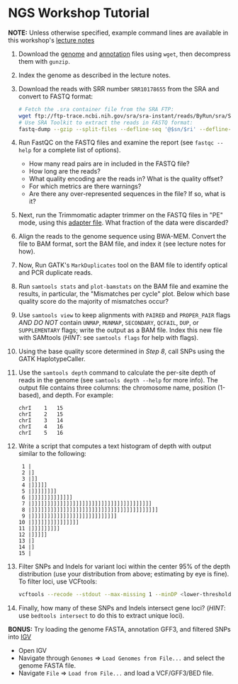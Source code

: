 NGS Workshop Tutorial
=====================

**NOTE:** Unless otherwise specified, example command lines are available in this workshop's [lecture notes](https://github.com/bredeson/pfb2019/blob/master/workshops/NGS/bio_info_formats.pdf) 

1. Download the [genome](https://github.com/prog4biol/pfb2019/blob/master/workshops/NGS/data/Scerevisiae.fasta.gz) and [annotation](https://github.com/prog4biol/pfb2019/blob/master/workshops/NGS/data/Scerevisiae.gff3.gz) files using `wget`, then decompress them with `gunzip`.

2. Index the genome as described in the lecture notes.

3. Download the reads with SRR number `SRR10178655` from the SRA and convert to FASTQ format:
   ```bash
   # Fetch the .sra container file from the SRA FTP:
   wget ftp://ftp-trace.ncbi.nih.gov/sra/sra-instant/reads/ByRun/sra/SRR/SRR101/SRR10178655/SRR10178655.sra
   # Use SRA Toolkit to extract the reads in FASTQ format:
   fastq-dump --gzip --split-files --defline-seq '@$sn/$ri' --defline-qual '+' SRR10178655.sra
   ```

4. Run FastQC on the FASTQ files and examine the report (see `fastqc --help` for a complete list of options).
   - How many read pairs are in included in the FASTQ file?
   - How long are the reads?
   - What quality encoding are the reads in? What is the quality offset?
   - For which metrics are there warnings?
   - Are there any over-represented sequences in the file? If so, what is it?

5. Next, run the Trimmomatic adapter trimmer on the FASTQ files in "PE" mode, using this [adapter file](https://github.com/prog4biol/pfb2019/blob/master/workshops/NGS/data/adapters.fa). What fraction of the data were discarded?

6. Align the reads to the genome sequence using BWA-MEM. Convert the file to BAM format, sort the BAM file, and index it (see lecture notes for how).

7. Now, Run GATK's `MarkDuplicates` tool on the BAM file to identify optical and PCR duplicate reads.

8. Run `samtools stats` and `plot-bamstats` on the BAM file and examine the results, in particular, the "Mismatches per cycle" plot. Below which base quality score do the majority of mismatches occur?

9. Use `samtools view` to keep alignments with `PAIRED` and `PROPER_PAIR` flags *AND DO NOT* contain `UNMAP`, `MUNMAP`, `SECONDARY`, `QCFAIL`, `DUP`, or `SUPPLEMENTARY` flags; write the output as a BAM file. Index this new file with SAMtools (*HINT*: see `samtools flags` for help with flags).

10. Using the base quality score determined in *Step 8*, call SNPs using the GATK HaplotypeCaller.

11. Use the `samtools depth` command to calculate the per-site depth of reads in the genome (see `samtools depth --help` for more info). The output file contains three columns: the chromosome name, position (1-based), and depth. For example:
    ```
    chrI	1	15
    chrI	2	15
    chrI	3	14
    chrI	4	16
    chrI	5	16
    ```
    
12. Write a script that computes a text histogram of depth with output similar to the following:
    ```
     1 |                                        
     2 |]                                       
     3 |]]                                      
     4 |]]]]]                                   
     5 |]]]]]]]]                                
     6 |]]]]]]]]]]]]]                           
     7 |]]]]]]]]]]]]]]]]]]]]]]]]]]]]]]]]]]]]]]  
     8 |]]]]]]]]]]]]]]]]]]]]]]]]]]]]]]]]]]]]]]]]
     9 |]]]]]]]]]]]]]]]]]]]]]]]]]]]             
    10 |]]]]]]]]]]]]]]]                         
    11 |]]]]]]]]]                               
    12 |]]]]]                                   
    13 |]                                       
    14 |]                                       
    15 |                                        
    ```

13. Filter SNPs and Indels for variant loci within the center 95% of the depth distribution (use your distribution from above; estimating by eye is fine). To filter loci, use VCFtools:
    ```bash
    vcftools --recode --stdout --max-missing 1 --minDP <lower-threshold> --maxDP <upper-threshold> --vcf <your.vcf> >your.filtered.vcf

14. Finally, how many of these SNPs and Indels intersect gene loci? (*HINT*: use `bedtools intersect` to do this to extract unique loci).

**BONUS:** Try loading the genome FASTA, annotation GFF3, and filtered SNPs into [IGV](https://software.broadinstitute.org/software/igv)
   - Open IGV
   - Navigate through `Genomes` => `Load Genomes from File...` and select the genome FASTA file.
   - Navigate `File` => `Load from File...` and load a VCF/GFF3/BED file.

